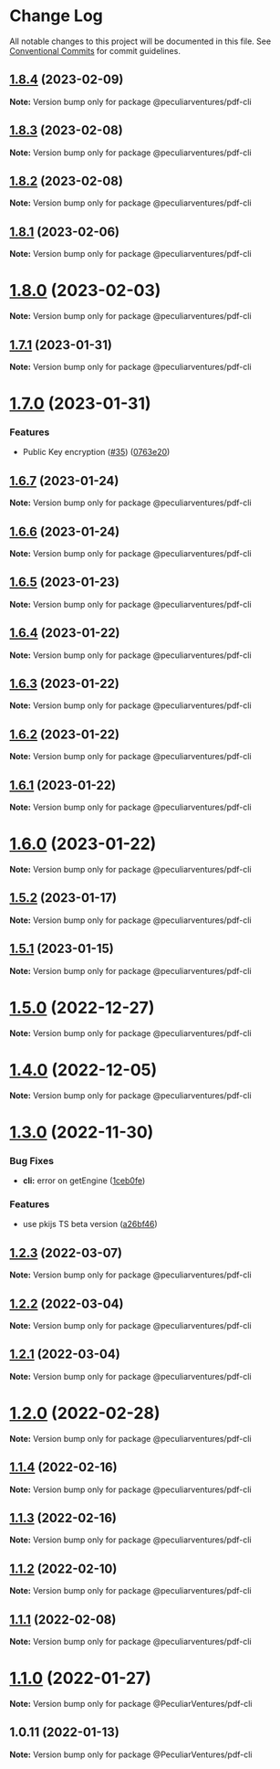 # Change Log

All notable changes to this project will be documented in this file.
See [Conventional Commits](https://conventionalcommits.org) for commit guidelines.

## [1.8.4](https://github.com/PeculiarVentures/pdf/compare/v1.8.3...v1.8.4) (2023-02-09)

**Note:** Version bump only for package @peculiarventures/pdf-cli





## [1.8.3](https://github.com/PeculiarVentures/pdf/compare/v1.8.2...v1.8.3) (2023-02-08)

**Note:** Version bump only for package @peculiarventures/pdf-cli





## [1.8.2](https://github.com/PeculiarVentures/pdf/compare/v1.8.1...v1.8.2) (2023-02-08)

**Note:** Version bump only for package @peculiarventures/pdf-cli





## [1.8.1](https://github.com/PeculiarVentures/pdf/compare/v1.8.0...v1.8.1) (2023-02-06)

**Note:** Version bump only for package @peculiarventures/pdf-cli





# [1.8.0](https://github.com/PeculiarVentures/pdf/compare/v1.7.1...v1.8.0) (2023-02-03)

**Note:** Version bump only for package @peculiarventures/pdf-cli





## [1.7.1](https://github.com/PeculiarVentures/pdf/compare/v1.7.0...v1.7.1) (2023-01-31)

**Note:** Version bump only for package @peculiarventures/pdf-cli





# [1.7.0](https://github.com/PeculiarVentures/pdf/compare/v1.6.7...v1.7.0) (2023-01-31)


### Features

* Public Key encryption ([#35](https://github.com/PeculiarVentures/pdf/issues/35)) ([0763e20](https://github.com/PeculiarVentures/pdf/commit/0763e20dc9973d101c97e46a2b496b8ed09d2e06))





## [1.6.7](https://github.com/PeculiarVentures/pdf/compare/v1.6.6...v1.6.7) (2023-01-24)

**Note:** Version bump only for package @peculiarventures/pdf-cli





## [1.6.6](https://github.com/PeculiarVentures/pdf/compare/v1.6.5...v1.6.6) (2023-01-24)

**Note:** Version bump only for package @peculiarventures/pdf-cli





## [1.6.5](https://github.com/PeculiarVentures/pdf/compare/v1.6.4...v1.6.5) (2023-01-23)

**Note:** Version bump only for package @peculiarventures/pdf-cli





## [1.6.4](https://github.com/PeculiarVentures/pdf/compare/v1.6.3...v1.6.4) (2023-01-22)

**Note:** Version bump only for package @peculiarventures/pdf-cli





## [1.6.3](https://github.com/PeculiarVentures/pdf/compare/v1.6.2...v1.6.3) (2023-01-22)

**Note:** Version bump only for package @peculiarventures/pdf-cli





## [1.6.2](https://github.com/PeculiarVentures/pdf/compare/v1.6.1...v1.6.2) (2023-01-22)

**Note:** Version bump only for package @peculiarventures/pdf-cli





## [1.6.1](https://github.com/PeculiarVentures/pdf/compare/v1.6.0...v1.6.1) (2023-01-22)

**Note:** Version bump only for package @peculiarventures/pdf-cli





# [1.6.0](https://github.com/PeculiarVentures/pdf/compare/v1.5.2...v1.6.0) (2023-01-22)

**Note:** Version bump only for package @peculiarventures/pdf-cli





## [1.5.2](https://github.com/PeculiarVentures/pdf/compare/v1.5.1...v1.5.2) (2023-01-17)

**Note:** Version bump only for package @peculiarventures/pdf-cli





## [1.5.1](https://github.com/PeculiarVentures/pdf/compare/v1.5.0...v1.5.1) (2023-01-15)

**Note:** Version bump only for package @peculiarventures/pdf-cli





# [1.5.0](https://github.com/PeculiarVentures/pdf/compare/v1.4.0...v1.5.0) (2022-12-27)

**Note:** Version bump only for package @peculiarventures/pdf-cli





# [1.4.0](https://github.com/PeculiarVentures/pdf/compare/v1.3.0...v1.4.0) (2022-12-05)

**Note:** Version bump only for package @peculiarventures/pdf-cli





# [1.3.0](https://github.com/PeculiarVentures/pdf/compare/v1.2.3...v1.3.0) (2022-11-30)


### Bug Fixes

* **cli:** error on getEngine ([1ceb0fe](https://github.com/PeculiarVentures/pdf/commit/1ceb0fe8aa86cdcb3e48493f700b191f408f2490))


### Features

* use pkijs TS beta version ([a26bf46](https://github.com/PeculiarVentures/pdf/commit/a26bf46d1e179866efb0cbc9fd254d61ccb616f7))





## [1.2.3](https://github.com/PeculiarVentures/pdf/compare/v1.2.2...v1.2.3) (2022-03-07)

**Note:** Version bump only for package @peculiarventures/pdf-cli





## [1.2.2](https://github.com/PeculiarVentures/pdf/compare/v1.2.1...v1.2.2) (2022-03-04)

**Note:** Version bump only for package @peculiarventures/pdf-cli





## [1.2.1](https://github.com/PeculiarVentures/pdf/compare/v1.2.0...v1.2.1) (2022-03-04)

**Note:** Version bump only for package @peculiarventures/pdf-cli





# [1.2.0](https://github.com/PeculiarVentures/pdf/compare/v1.1.4...v1.2.0) (2022-02-28)

**Note:** Version bump only for package @peculiarventures/pdf-cli





## [1.1.4](https://github.com/PeculiarVentures/pdf/compare/v1.1.3...v1.1.4) (2022-02-16)

**Note:** Version bump only for package @peculiarventures/pdf-cli





## [1.1.3](https://github.com/PeculiarVentures/pdf/compare/v1.1.2...v1.1.3) (2022-02-16)

**Note:** Version bump only for package @peculiarventures/pdf-cli





## [1.1.2](https://github.com/PeculiarVentures/pdf/compare/v1.1.1...v1.1.2) (2022-02-10)

**Note:** Version bump only for package @peculiarventures/pdf-cli





## [1.1.1](https://github.com/PeculiarVentures/pdf/compare/v1.1.0...v1.1.1) (2022-02-08)

**Note:** Version bump only for package @peculiarventures/pdf-cli





# [1.1.0](https://github.com/PeculiarVentures/pdf/compare/v1.0.11...v1.1.0) (2022-01-27)

**Note:** Version bump only for package @PeculiarVentures/pdf-cli





## 1.0.11 (2022-01-13)

**Note:** Version bump only for package @PeculiarVentures/pdf-cli
